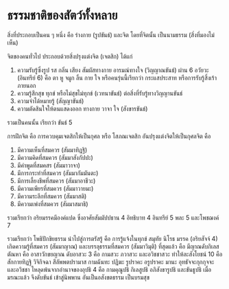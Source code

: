 # ธรรมชาติของสัตว์ทั้งหลาย
สิ่งที่ประกอบเป็นคน ๆ หนึ่ง คือ ร่างกาย (รูปขันธ์) และจิต โดยที่จิตนั้น เป็นนามธรรม (สิ่งที่มองไม่เห็น) 

จิตของคนทั่วไป ประกอบด้วยสิ่งปรุงแต่งจิต (เจตสิก) ได้แก่ 
1. ความรับรู้ซึ่งรูป รส กลิ่น เสียง สัมผัสทางกาย อารมณ์ทางใจ (วิญญาณขันธ์) ผ่าน 6 อวัยวะ (อินทรีย์ 6) คือ ตา หู จมูก ลิ้น กาย ใจ หรือคนรุ่นนี้เรียกว่า กระแสประสาท หรือการรับรู้สิ้งเร้าภายนอก
2. ความรู้สึกสุข ทุกข์ หรือไม่สุขไม่ทุกข์ (เวทนาขันธ์) ต่อสิ่งที่รับรู้ทางวิญญานขันธ์
3. ความจำได้หมายรู้ (สัญญาขันธ์)
4. ความตัดสินใจให้ตนแสดงออก ทางกาย วาจา ใจ (สังขารขันธ์)

รวมเป็นคนนั้น เรียกว่า ขันธ์ 5

การฝึกจิต คือ การควบคุมเจตสิกให้เป็นกุศล หรือ โสภณเจตสิก อันปรุงแต่งจิตให้เป็นกุศลจิต คือ 
1. มีความเห็นที่สมควร (สัมมาทิฏฐิ)
2. มีความคิดที่สมควร (สัมมาสังกัปปะ)
3. มีคำพูดที่สมคสร (สัมมาวาจา)
4. มีการกระทำที่สมควร (สัมมากัมมันตะ)
5. มีการเลี้ยงชีพที่สมควร (สัมมาอาชีวะ)
6. มีความเพียรที่สมควร (สัมมาวายมะ)
7. มีความระลึกที่สมควร (สัมมาสติ)
8. มีความเพ่งที่สมควร (สัมมาสมาธิ)

รวมเรียกว่า อริยมรรคมีองค์แปด ซึ่งอาศัยสัมมัปปธาน 4 อิทธิบาท 4 อินทรีย์ 5 พละ 5 และโพชฌงค์ 7

รวมเรียกว่า โพธิปักขิยธรรม นำไปสู่การตรัสรู้ คือ การรู้แจ้งในทุกข์ สมุทัย นิโรธ มรรค (อริยสัจจ์ 4) เกิดความรู้ที่สมควร (สัมมาญาณ) และบรรลุธรรมที่สมควร (สัมมาวิมุติ) ที่สุดแล้ว คือ มีญาณดับกิเลสตัณหา คือ อาสาวักขยญาณ ดับอาสวะ 3 คือ กามสวะ ภวาสวะ และอวิชชาสวะ ทำให้ละสังโยชน์ 10 คือ สักกายทิฏฐิ วิจิกิจฉา สีลัพพตปรามาส กามฉันทะ ปฏิฆะ รูปราคะ อรูปราคะ มานะ อุทธัจจะกุกกุจจะ และอวิชชา ไหลุดพ้นจากอำนาจของอุปธิ 4 คือ กามคุณูปธิ กิเลสูปธิ อภิสังขารูปธิ และขันธูปธิ เมื่อมรณะแล้ว จึงดับขันธ์ เข้าสู่นิพพาน อันเป็นอสังขตธรรม เป็นบรมสุข
